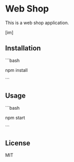 # Web Shop

This is a web shop application.

[im]

## Installation

\`\`\`bash

npm install

\`\`\`

## Usage

\`\`\`bash

npm start

\`\`\`

## License

MIT
